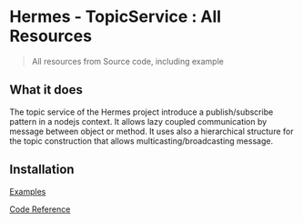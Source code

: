 # Hermes - TopicService : All Resources
>All resources from Source code, including example 

## What it does

The topic service of the Hermes project introduce a publish/subscribe pattern in a nodejs context. 
It allows lazy coupled communication by message between object or method. 
It uses also a hierarchical structure for the topic construction that allows multicasting/broadcasting message.



## Installation

[Examples](Examples/globals.md)

[Code Reference](Reference/globals.md)

